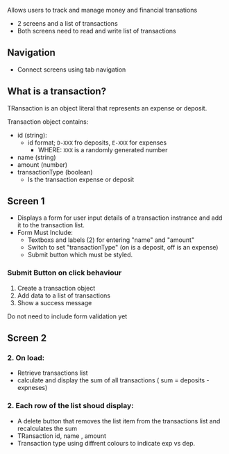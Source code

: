 Allows users to track and manage money and financial transations

- 2 screens and a list of transactions
- Both screens need to read and write list of transactions

## Navigation
- Connect screens using tab navigation

## What is a transaction?

TRansaction is an object literal that represents an expense or deposit.

Transaction object contains:
- id (string):
    - id format; `D-XXX` fro deposits, `E-XXX` for  expenses
        - WHERE: `XXX` is a randomly generated number
- name (string)
- amount (number)
- transactionType (boolean)
    - Is the transaction expense or deposit

## Screen 1
- Displays a form for user input details of a transaction instrance and add it to the transaction list.
- Form Must Include:
    - Textboxs and labels (2) for entering "name" and "amount"
    - Switch to set  "transactionType" (on is a deposit, off is an expense)
    - Submit button which must be styled.

### Submit Button on click behaviour
1. Create a transaction object
2. Add data to a list of transactions
3. Show a success message

Do not need to include form validation yet


## Screen 2
### 2. On load:
- Retrieve  transactions list 
- calculate and display the sum of all transactions ( sum = deposits -expneses)

### 2. Each row of the list shoud display:
- A delete button that removes the list item from the transactions list and recalculates the sum
- TRansaction id, name , amount
- Transaction type using diffrent colours to indicate exp vs dep.

